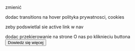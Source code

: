 zmienić

dodac transitions na hover
polityka prywatnosci, cookies

zeby podswietlal sie active link w nav

dodac przekierowanie na strone O nas po kliknieciu buttona
<button type="button" onclick="window.location.href='./o-nas.html'">Dowiedz się więcej</button>
